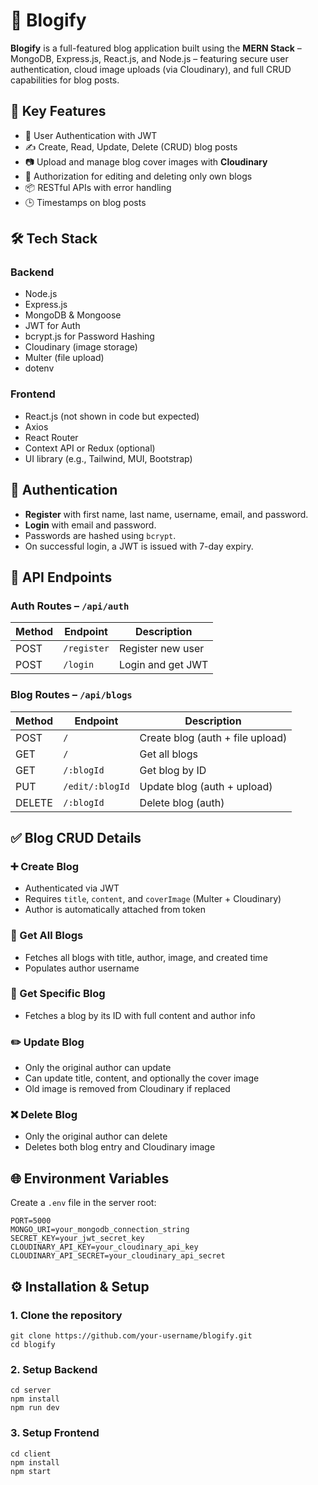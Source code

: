# 📝 Blogify

**Blogify** is a full-featured blog application built using the **MERN Stack** – MongoDB, Express.js, React.js, and Node.js – featuring secure user authentication, cloud image uploads (via Cloudinary), and full CRUD capabilities for blog posts.

## 🔑 Key Features

- 🧑 User Authentication with JWT
- ✍️ Create, Read, Update, Delete (CRUD) blog posts
- 📷 Upload and manage blog cover images with **Cloudinary**
- 🔐 Authorization for editing and deleting only own blogs
- 📦 RESTful APIs with error handling
- 🕒 Timestamps on blog posts

## 🛠️ Tech Stack

### Backend

- Node.js
- Express.js
- MongoDB & Mongoose
- JWT for Auth
- bcrypt.js for Password Hashing
- Cloudinary (image storage)
- Multer (file upload)
- dotenv

### Frontend

- React.js (not shown in code but expected)
- Axios
- React Router
- Context API or Redux (optional)
- UI library (e.g., Tailwind, MUI, Bootstrap)

## 🔐 Authentication

- **Register** with first name, last name, username, email, and password.
- **Login** with email and password.
- Passwords are hashed using `bcrypt`.
- On successful login, a JWT is issued with 7-day expiry.

## 🧪 API Endpoints

### Auth Routes – `/api/auth`

| Method | Endpoint    | Description       |
| ------ | ----------- | ----------------- |
| POST   | `/register` | Register new user |
| POST   | `/login`    | Login and get JWT |

### Blog Routes – `/api/blogs`

| Method | Endpoint        | Description                      |
| ------ | --------------- | -------------------------------- |
| POST   | `/`             | Create blog (auth + file upload) |
| GET    | `/`             | Get all blogs                    |
| GET    | `/:blogId`      | Get blog by ID                   |
| PUT    | `/edit/:blogId` | Update blog (auth + upload)      |
| DELETE | `/:blogId`      | Delete blog (auth)               |

## ✅ Blog CRUD Details

### ➕ Create Blog

- Authenticated via JWT
- Requires `title`, `content`, and `coverImage` (Multer + Cloudinary)
- Author is automatically attached from token

### 📖 Get All Blogs

- Fetches all blogs with title, author, image, and created time
- Populates author username

### 📘 Get Specific Blog

- Fetches a blog by its ID with full content and author info

### ✏️ Update Blog

- Only the original author can update
- Can update title, content, and optionally the cover image
- Old image is removed from Cloudinary if replaced

### ❌ Delete Blog

- Only the original author can delete
- Deletes both blog entry and Cloudinary image

## 🌐 Environment Variables

Create a `.env` file in the server root:

```env
PORT=5000
MONGO_URI=your_mongodb_connection_string
SECRET_KEY=your_jwt_secret_key
CLOUDINARY_API_KEY=your_cloudinary_api_key
CLOUDINARY_API_SECRET=your_cloudinary_api_secret
```

## ⚙️ Installation & Setup

### 1. Clone the repository

```
git clone https://github.com/your-username/blogify.git
cd blogify
```

### 2. Setup Backend

```
cd server
npm install
npm run dev
```

### 3. Setup Frontend

```
cd client
npm install
npm start
```
